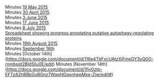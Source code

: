 Minutes [19 May 2015](https://docs.google.com/document/d/1FH9rZ3eeO2Q89W8EUb0cwhAJEVBGz0lFZVVsrrojRLY/edit#heading=h.v53tzmi1xhd1)   
Minutes [30 April 2015](https://docs.google.com/document/d/113v3DE2U4bhRTxxwsohI5d9xBVbfObBgaIzq6iWSjkU/edit#heading=h.v53tzmi1xhd1)  
Minutes [3 June 2015](https://docs.google.com/document/d/1W7RbJUch6cr1pR-gcuZxYbIZdJfK3xCq0hzDeAChDEw/edit#heading=h.v53tzmi1xhd1)  
Minutes [17 June 2015](https://docs.google.com/document/d/1_OvECbHS8HnJEaK3iQ-VRQPOgNxlgnAIGuj5YdjC0RI/edit#heading=h.v53tzmi1xhd1)  
Minutes [8 July 2015](https://docs.google.com/document/d/10vkLY-dV-oiBGVYr8hSF7q4dlowtzKUzeFC0zZbVATE/edit#)  
[Spreadsheet showing progress annotating putative autophagy-regulating proteins](https://docs.google.com/spreadsheets/d/19gP5D77B8eW2zhlFMgGFMlb7_Cu9hthrXEkYtzbXpks/edit#gid=0)  
Minutes [19th August 2015](https://docs.google.com/document/d/1V_EqJdF6zFNHQgIiDRL2s5mCfWUuRxdj2aucYqMPb0Q/edit#heading=h.v53tzmi1xhd1)  
Minutes [September 16th](https://docs.google.com/document/d/1aUKM6_1OPI-1eS0d7KX3y2DHXPcLNGCgPBVk5jcPQkQ/edit#heading=h.dbup7kx5oaex)  
Minutes [October 14th] (https://docs.google.com/document/d/116e4TbFxcUAtzXjFmeGY3vQ0O-rnmbsqt2BId5Ilu0E/edit)
Minutes [November 14th] (https://docs.google.com/document/d/1fjv0ztp-EFTzA2hBBkGoBGnz7WqqHGqontwpMxe-Zjw/edit#)
